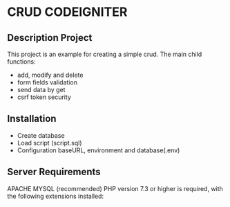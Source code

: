 # CRUD CODEIGNITER

## Description Project

This project is an example for creating a simple crud. The main child functions:

- add, modify and delete
- form fields validation
- send data by get
- csrf token security

## Installation

- Create database
- Load script (script.sql)
- Configuration baseURL, environment and database(.env)

## Server Requirements
APACHE
MYSQL (recommended)
PHP version 7.3 or higher is required, with the following extensions installed:
